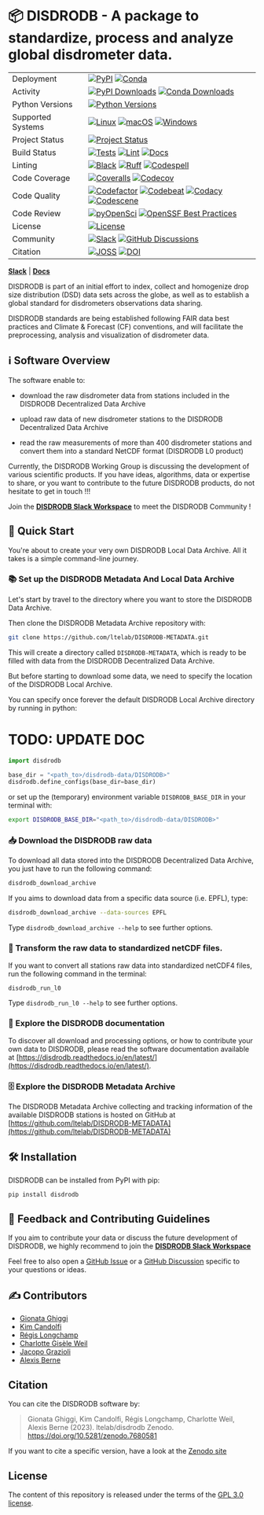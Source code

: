 # 📦 DISDRODB - A package to standardize, process and analyze global disdrometer data.

|                   |                                                                                                                                                                                                                                                                                                                                                                                                                                                                                                                                                                                                                                                                                   |
| ----------------- | --------------------------------------------------------------------------------------------------------------------------------------------------------------------------------------------------------------------------------------------------------------------------------------------------------------------------------------------------------------------------------------------------------------------------------------------------------------------------------------------------------------------------------------------------------------------------------------------------------------------------------------------------------------------------------- |
| Deployment        | [![PyPI](https://badge.fury.io/py/disdrodb.svg?style=flat)](https://pypi.org/project/disdrodb/) [![Conda](https://img.shields.io/conda/vn/conda-forge/disdrodb.svg?logo=conda-forge&logoColor=white&style=flat)](https://anaconda.org/conda-forge/disdrodb)                                                                                                                                                                                                                                                                                                                                                                                                                       |
| Activity          | [![PyPI Downloads](https://img.shields.io/pypi/dm/disdrodb.svg?label=PyPI%20downloads&style=flat)](https://pypi.org/project/disdrodb/) [![Conda Downloads](https://img.shields.io/conda/dn/conda-forge/disdrodb.svg?label=Conda%20downloads&style=flat)](https://anaconda.org/conda-forge/disdrodb)                                                                                                                                                                                                                                                                                                                                                                               |
| Python Versions   | [![Python Versions](https://img.shields.io/badge/Python-3.10%20%203.11%20%203.12-blue?style=flat)](https://www.python.org/downloads/)                                                                                                                                                                                                                                                                                                                                                                                                                                                                                                                                             |
| Supported Systems | [![Linux](https://img.shields.io/github/actions/workflow/status/ltelab/disdrodb/.github/workflows/tests.yml?label=Linux&style=flat)](https://github.com/ltelab/disdrodb/actions/workflows/tests.yml) [![macOS](https://img.shields.io/github/actions/workflow/status/ltelab/disdrodb/.github/workflows/tests.yml?label=macOS&style=flat)](https://github.com/ltelab/disdrodb/actions/workflows/tests.yml) [![Windows](https://img.shields.io/github/actions/workflow/status/ltelab/disdrodb/.github/workflows/tests_windows.yml?label=Windows&style=flat)](https://github.com/ltelab/disdrodb/actions/workflows/tests_windows.yml)                                                |
| Project Status    | [![Project Status](https://www.repostatus.org/badges/latest/active.svg?style=flat)](https://www.repostatus.org/#active)                                                                                                                                                                                                                                                                                                                                                                                                                                                                                                                                                           |
| Build Status      | [![Tests](https://github.com/ltelab/disdrodb/actions/workflows/tests.yml/badge.svg?style=flat)](https://github.com/ltelab/disdrodb/actions/workflows/tests.yml) [![Lint](https://github.com/ltelab/disdrodb/actions/workflows/lint.yml/badge.svg?style=flat)](https://github.com/ltelab/disdrodb/actions/workflows/lint.yml) [![Docs](https://readthedocs.org/projects/disdrodb/badge/?version=latest&style=flat)](https://disdrodb.readthedocs.io/en/latest/)                                                                                                                                                                                                                    |
| Linting           | [![Black](https://img.shields.io/badge/code%20style-black-000000.svg?style=flat)](https://github.com/psf/black) [![Ruff](https://img.shields.io/endpoint?url=https://raw.githubusercontent.com/astral-sh/ruff/main/assets/badge/v2.json&style=flat)](https://github.com/astral-sh/ruff) [![Codespell](https://img.shields.io/badge/Codespell-enabled-brightgreen?style=flat)](https://github.com/codespell-project/codespell)                                                                                                                                                                                                                                                     |
| Code Coverage     | [![Coveralls](https://coveralls.io/repos/github/ltelab/disdrodb/badge.svg?branch=main&style=flat)](https://coveralls.io/github/ltelab/disdrodb?branch=main) [![Codecov](https://codecov.io/gh/ltelab/disdrodb/branch/main/graph/badge.svg?style=flat)](https://codecov.io/gh/ltelab/disdrodb)                                                                                                                                                                                                                                                                                                                                                                                     |
| Code Quality      | [![Codefactor](https://www.codefactor.io/repository/github/ltelab/disdrodb/badge?style=flat)](https://www.codefactor.io/repository/github/ltelab/disdrodb) [![Codebeat](https://codebeat.co/badges/14ff831b-f064-4bdd-a2e2-72ffdf28a35a?style=flat)](https://codebeat.co/projects/github-com-ltelab-disdrodb-main) [![Codacy](https://app.codacy.com/project/badge/Grade/d823c50a7ad14268bd347b5aba384623?style=flat)](https://app.codacy.com/gh/ltelab/disdrodb/dashboard?utm_source=gh&utm_medium=referral&utm_content=&utm_campaign=Badge_grade) [![Codescene](https://codescene.io/projects/36773/status-badges/code-health?style=flat)](https://codescene.io/projects/36773) |
| Code Review       | [![pyOpenSci](https://tinyurl.com/XXXX)](#) [![OpenSSF Best Practices](https://www.bestpractices.dev/projects/XXXX/badge?style=flat)](#)                                                                                                                                                                                                                                                                                                                                                                                                                                                                                                                                          |
| License           | [![License](https://img.shields.io/github/license/ltelab/disdrodb?style=flat)](https://github.com/ltelab/disdrodb/blob/main/LICENSE)                                                                                                                                                                                                                                                                                                                                                                                                                                                                                                                                              |
| Community         | [![Slack](https://img.shields.io/badge/Slack-disdrodb-green.svg?logo=slack&style=flat)](https://join.slack.com/t/disdrodbworkspace/shared_invite/zt-25l4mvgo7-cfBdXalzlWGd4Pt7H~FqoA) [![GitHub Discussions](https://img.shields.io/badge/GitHub-Discussions-green?logo=github&style=flat)](https://github.com/ltelab/disdrodb/discussions)                                                                                                                                                                                                                                                                                                                                       |
| Citation          | [![JOSS](http://joss.theoj.org/papers/%3CDOI%3E/joss.%3CDOI%3E/status.svg?style=flat)](#) [![DOI](https://zenodo.org/badge/429018433.svg?style=flat)](https://zenodo.org/doi/10.5281/zenodo.7680581)                                                                                                                                                                                                                                                                                                                                                                                                                                                                              |

[**Slack**](https://join.slack.com/t/disdrodbworkspace/shared_invite/zt-25l4mvgo7-cfBdXalzlWGd4Pt7H~FqoA) | [**Docs**](https://disdrodb.readthedocs.io/en/latest/)

DISDRODB is part of an initial effort to index, collect and homogenize drop size distribution (DSD) data sets across the globe,
as well as to establish a global standard for disdrometers observations data sharing.

DISDRODB standards are being established following FAIR data best practices and Climate & Forecast (CF) conventions, and will facilitate
the preprocessing, analysis and visualization of disdrometer data.

## ℹ️ Software Overview

The software enable to:

- download the raw disdrometer data from stations included in the DISDRODB Decentralized Data Archive

- upload raw data of new disdrometer stations to the DISDRODB Decentralized Data Archive

- read the raw measurements of more than 400 disdrometer stations and convert them into a standard NetCDF format (DISDRODB L0 product)

Currently, the DISDRODB Working Group is discussing the development of various scientific products.
If you have ideas, algorithms, data or expertise to share, or you want to contribute to the future DISDRODB products, do not hesitate to get in touch !!!

Join the [**DISDRODB Slack Workspace**](https://join.slack.com/t/disdrodbworkspace/shared_invite/zt-25l4mvgo7-cfBdXalzlWGd4Pt7H~FqoA) to meet the DISDRODB Community !

## 🚀 Quick Start

You're about to create your very own DISDRODB Local Data Archive. All it takes is a simple command-line journey.

### 📚 Set up the DISDRODB Metadata And Local Data Archive

Let's start by travel to the directory where you want to store the DISDRODB Data Archive.

Then clone the DISDRODB Metadata Archive repository with:

```bash
git clone https://github.com/ltelab/DISDRODB-METADATA.git
```

This will create a directory called `DISDRODB-METADATA`, which is ready to be filled with data from the DISDRODB Decentralized Data Archive.

But before starting to download some data, we need to specify the location of the DISDRODB Local Archive.

You can specify once forever the default DISDRODB Local Archive directory by running in python:

# TODO: UPDATE DOC

```python
import disdrodb

base_dir = "<path_to>/disdrodb-data/DISDRODB>"
disdrodb.define_configs(base_dir=base_dir)
```

or set up the (temporary) environment variable `DISDRODB_BASE_DIR` in your terminal with:

```bash
export DISDRODB_BASE_DIR="<path_to>/disdrodb-data/DISDRODB>"
```

### 📥 Download the DISDRODB raw data

To download all data stored into the DISDRODB Decentralized Data Archive, you just have to run the following command:

```bash
disdrodb_download_archive
```

If you aims to download data from a specific data source (i.e. EPFL), type:

```bash
disdrodb_download_archive --data-sources EPFL
```

Type `disdrodb_download_archive --help` to see further options.

### 💫 Transform the raw data to standardized netCDF files.

If you want to convert all stations raw data into standardized netCDF4 files, run the following command in the terminal:

```bash
disdrodb_run_l0
```

Type `disdrodb_run_l0 --help` to see further options.

### 📖 Explore the DISDRODB documentation

To discover all download and processing options, or how to contribute your own data to DISDRODB,
please read the software documentation available at [https://disdrodb.readthedocs.io/en/latest/](https://disdrodb.readthedocs.io/en/latest/).

### 🗄️ Explore the DISDRODB Metadata Archive

The DISDRODB Metadata Archive collecting and tracking information of the available DISDRODB stations
is hosted on GitHub at [https://github.com/ltelab/DISDRODB-METADATA](https://github.com/ltelab/DISDRODB-METADATA)

## 🛠️ Installation

DISDRODB can be installed from PyPI with pip:

```bash
pip install disdrodb
```

## 💭 Feedback and Contributing Guidelines

If you aim to contribute your data or discuss the future development of DISDRODB,
we highly recommend to join the [**DISDRODB Slack Workspace**](https://join.slack.com/t/disdrodbworkspace/shared_invite/zt-25l4mvgo7-cfBdXalzlWGd4Pt7H~FqoA)

Feel free to also open a [GitHub Issue](https://github.com/ltelab/disdrodb/issues) or a
[GitHub Discussion](https://github.com/ltelab/disdrodb/discussions) specific to your questions or ideas.

## ✍️  Contributors

- [Gionata Ghiggi](https://people.epfl.ch/gionata.ghiggi)
- [Kim Candolfi](https://github.com/KimCandolfi)
- [Régis Longchamp](https://people.epfl.ch/regis.longchamp)
- [Charlotte Gisèle Weil](https://people.epfl.ch/charlotte.weil)
- [Jacopo Grazioli](https://people.epfl.ch/jacopo.grazioli)
- [Alexis Berne](https://people.epfl.ch/alexis.berne?lang=en)

## Citation

You can cite the DISDRODB software by:

> Gionata Ghiggi, Kim Candolfi, Régis Longchamp, Charlotte Weil, Alexis Berne (2023). ltelab/disdrodb  Zenodo. https://doi.org/10.5281/zenodo.7680581

If you want to cite a specific version, have a look at the [Zenodo site](https://doi.org/10.5281/zenodo.7680581)

## License

The content of this repository is released under the terms of the [GPL 3.0 license](LICENSE).
